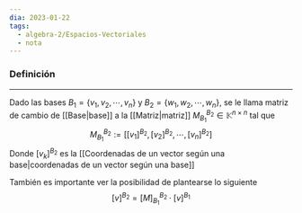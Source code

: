 ```yaml
---
dia: 2023-01-22
tags:
  - algebra-2/Espacios-Vectoriales
  - nota
---
```

### Definición
---
Dado las bases $B_1=\{v_1, v_2, \cdots, v_n\}$ y $B_2 = \{w_1, w_2, \cdots, w_n\}$, se le llama matriz de cambio de [[Base|base]] a la [[Matriz|matriz]] $M_{B_1}^{B_2} \in \mathbb{K}^{n \times n}$ tal que
$$M_{B_1}^{B_2} := [[v_1]^{B_2}, [v_2]^{B_2}, \cdots , [v_n]^{B_2}]$$
Donde $[v_k]^{B_2}$ es la [[Coordenadas de un vector según una base|coordenadas de un vector según una base]]


También es importante ver la posibilidad de plantearse lo siguiente
$$[v]^{B_2} = [M]_{B_1}^{B_2} \cdot [v]^{B_1}$$